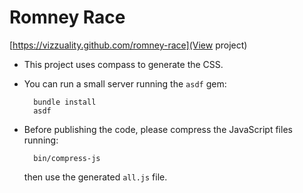 Romney Race
===========

[https://vizzuality.github.com/romney-race](View project)

* This project uses compass to generate the CSS.
* You can run a small server running the <code>asdf</code> gem:

        bundle install
        asdf 

* Before publishing the code, please compress the JavaScript files running: 

        bin/compress-js

  then use the generated <code>all.js</code> file.

